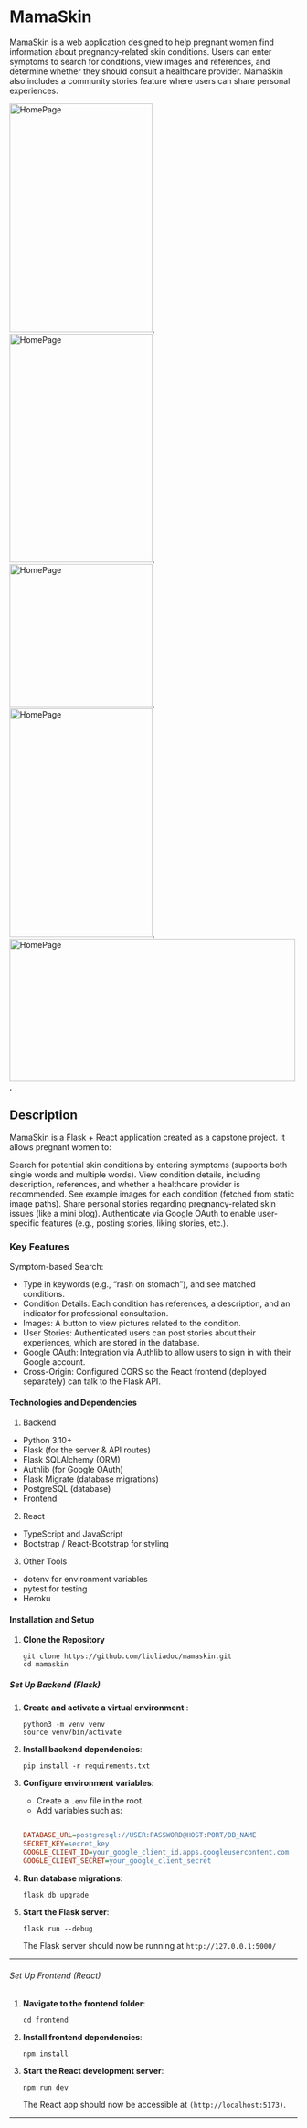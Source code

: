 # MamaSkin
MamaSkin is a web application designed to help pregnant women find information about pregnancy-related skin conditions. Users can enter symptoms to search for conditions, view images and references, and determine whether they should consult a healthcare provider. MamaSkin also includes a community stories feature where users can share personal experiences.

<img src="app/static/images/mamaskin_demo/MamaSkinHomePage.jpg" alt="HomePage" width="250" height="400">, 
<img src="app/static/images/mamaskin_demo/ConditionsListPage.jpg" alt="HomePage" width="250" height="400">,
<img src="app/static/images/mamaskin_demo/ConditionImages.jpg" alt="HomePage" width="250" height="is 400">,
<img src="app/static/images/mamaskin_demo/StoriesLogin.jpg" alt="HomePage" width="250" height="400">,
<img src="app/static/images/mamaskin_demo/PostStory.png" alt="HomePage" width="500" height="250">,

## Description
MamaSkin is a Flask + React application created as a capstone project. It allows pregnant women to:

Search for potential skin conditions by entering symptoms (supports both single words and multiple words).
View condition details, including description, references, and whether a healthcare provider is recommended.
See example images for each condition (fetched from static image paths).
Share personal stories regarding pregnancy-related skin issues (like a mini blog).
Authenticate via Google OAuth to enable user-specific features (e.g., posting stories, liking stories, etc.).

### Key Features
Symptom-based Search: 
- Type in keywords (e.g., “rash on stomach”), and see matched conditions.
- Condition Details: Each condition has references, a description, and an indicator for professional consultation.
- Images: A button to view pictures related to the condition.
- User Stories: Authenticated users can post stories about their experiences, which are stored in the database.
- Google OAuth: Integration via Authlib to allow users to sign in with their Google account.
- Cross-Origin: Configured CORS so the React frontend (deployed separately) can talk to the Flask API.

#### Technologies and Dependencies
1. Backend

- Python 3.10+
- Flask (for the server & API routes)
- Flask SQLAlchemy (ORM)
- Authlib (for Google OAuth)
- Flask Migrate (database migrations)
- PostgreSQL (database)
- Frontend

2. React
- TypeScript and JavaScript
- Bootstrap / React-Bootstrap for styling
3. Other Tools

- dotenv for environment variables
- pytest for testing
- Heroku

#### Installation and Setup


1. **Clone the Repository**  
   ```
   git clone https://github.com/lioliadoc/mamaskin.git
   cd mamaskin
   ```
##### Set Up Backend (Flask)

1. **Create and activate a virtual environment** :

    ```
    python3 -m venv venv
    source venv/bin/activate  
    
    ```

2. **Install backend dependencies**:

    ```
    pip install -r requirements.txt
    ```

3. **Configure environment variables**:

   - Create a `.env` file in the root.
   - Add variables such as:

    ```ini
    
    DATABASE_URL=postgresql://USER:PASSWORD@HOST:PORT/DB_NAME
    SECRET_KEY=secret_key
    GOOGLE_CLIENT_ID=your_google_client_id.apps.googleusercontent.com
    GOOGLE_CLIENT_SECRET=your_google_client_secret
    ```

4. **Run database migrations**:

    ```
    flask db upgrade
    ```

5. **Start the Flask server**:

    ```
    flask run --debug
    ```

   The Flask server should now be running at `http://127.0.0.1:5000/` 
---

###### Set Up Frontend (React)

1. **Navigate to the frontend folder**:
   
    ```
    cd frontend
    ```

2. **Install frontend dependencies**:

    ```
    npm install
    ```

3. **Start the React development server**:

    ```
    npm run dev
    ```

   The React app should now be accessible at `(http://localhost:5173)`.

---





